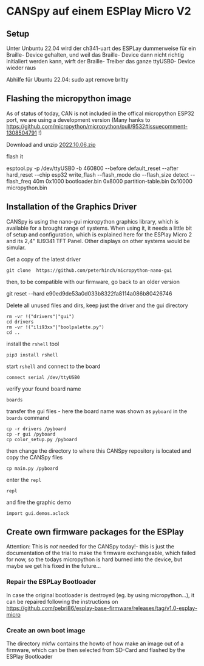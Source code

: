 # CANSpy auf einem ESPlay Micro V2

## Setup 
Unter Unbuntu 22.04 wird der ch341-uart des ESPLay dummerweise für ein Braille- Device gehalten, und weil das Braille- Device dann nicht richtig initialiert werden kann, wirft der Braille- Treiber das ganze ttyUSB0- Device wieder raus 

Abhilfe für Ubuntu 22.04:
  sudo apt remove brltty


## Flashing the micropython image
As of status of today, CAN is not included in the offical micropython ESP32 port, we are using
a development version (Many hanks to https://github.com/micropython/micropython/pull/9532#issuecomment-1308504791 !)

Download and unzip [2022.10.06.zip](https://github.com/micropython/micropython/files/9969695/2022.10.06.zip)

flash it 

  esptool.py -p /dev/ttyUSB0 -b 460800 --before default_reset --after hard_reset --chip esp32  write_flash --flash_mode dio --flash_size detect --flash_freq 40m 0x1000 bootloader.bin 0x8000 partition-table.bin 0x10000 micropython.bin


## Installation of the Graphics Driver
CANSpy is using the nano-gui micropython graphics library, which is available for a brought range of systems. When using it, it needs a little bit of setup and configuration, which is explained here for the ESPlay Micro 2 and its 2,4" ILI9341 TFT Panel. Other displays on other systems would be simular.

Get a copy of the latest driver

    git clone  https://github.com/peterhinch/micropython-nano-gui
    
then, to be compatible with our firmware, go back to an older version

   git reset --hard e90ed9de53a0d033b8322fa8114a086b80426746


Delete all unused files and dirs, keep just the driver and the gui directory

    rm -vr !("drivers"|"gui")
    cd drivers
    rm -vr !("ili93xx"|"boolpalette.py")
    cd ..





install the `rshell` tool

    pip3 install rshell

start `rshell` and connect to the board

    connect serial /dev/ttyUSB0

verify your found board name

    boards

transfer the gui files - here the board name was shown as `pyboard` in the `boards` command

    cp -r drivers /pyboard
    cp -r gui /pyboard
    cp color_setup.py /pyboard

then change the directory to where this CANSpy repository is located and copy the CANSpy files

    cp main.py /pyboard


enter the `repl`

    repl

and fire the graphic demo

    import gui.demos.aclock
    




## Create own firmware packages for the ESPlay

Attention: This is *not* needed for the CANSpy today!- this is just the documentation of the trial
to make the firmware exchangeable, which failed for now, so the todays micropython is
hard burned into the device, but maybe we get his fixed in the future...

### Repair the ESPLay Bootloader

In case the original bootloader is destroyed (eg. by using micropython...), it can be repaired
following the instructions on https://github.com/pebri86/esplay-base-firmware/releases/tag/v1.0-esplay-micro

### Create an own boot image

The directory mkfw contains the howto of how make an image out of a firmware, which can be then selected
from SD-Card and flashed by the ESPlay Bootloader

